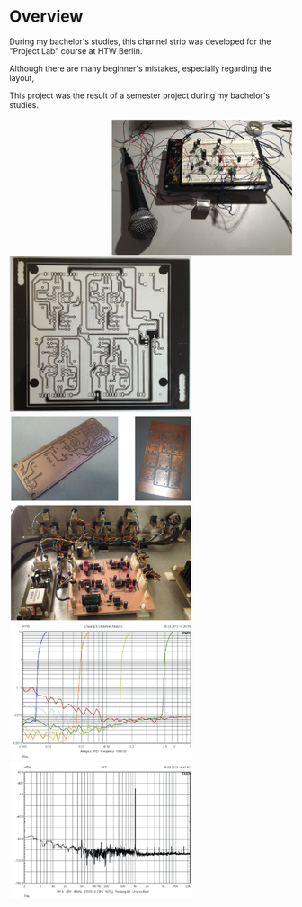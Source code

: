 
# Overview

During my bachelor's studies, this channel strip was developed for the "Project Lab" course at HTW Berlin.

Although there are many beginner's mistakes, especially regarding the layout, 


This project was the result of a semester project during my bachelor's studies. 



<img src="https://github.com/BorisJung/channelStrip/blob/master/pics/breadboard.jpg?raw=true" align="right" width="325"/>

<img src="https://github.com/BorisJung/channelStrip/blob/master/pics/mask.jpg?raw=true" width="325"/>

<img src="https://github.com/BorisJung/channelStrip/blob/master/pics/pcbs.jpg?raw=true" width="325"/>

<img src="https://github.com/BorisJung/channelStrip/blob/master/pics/mounted_pcbs.jpg?raw=true" width="325"/>

<img src="https://github.com/BorisJung/channelStrip/blob/master/pics/thd.jpg?raw=true" width="325"/>

<img src="https://github.com/BorisJung/channelStrip/blob/master/pics/fft.jpg?raw=true" width="325"/>




